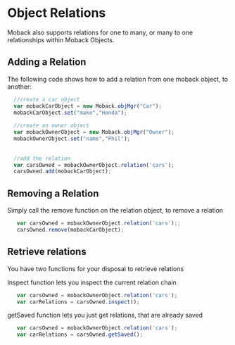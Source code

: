 Object Relations
=================

Moback also supports relations for one to many, or many to one relationships within Moback Objects.


Adding a Relation
-----------------
The following code shows how to add a relation from one moback object, to another:
```javascript
  //create a car object 
  var mobackCarObject = new Moback.objMgr("Car");
  mobackCarObject.set("make","Honda");
  
  //create an owner object 
  var mobackOwnerObject = new Moback.objMgr("Owner");
  mobackOwnerObject.set("name","Phil");
 
  
  //add the relation
  var carsOwned = mobackOwnerObject.relation('cars');
  carsOwned.add(mobackCarObject);                
```
             
Removing a Relation
-------------------
Simply call the remove function on the relation object, to remove a relation
```javascript
   var carsOwned = mobackOwnerObject.relation('cars');;
   carsOwned.remove(mobackCarObject);
```
             
Retrieve relations
-------------------
You have two functions for your disposal to retrieve relations

Inspect function lets you inspect the current relation chain    
```javascript
   var carsOwned = mobackOwnerObject.relation('cars');
   var carRelations = carsOwned.inspect();
```

getSaved function lets you just get relations, that are already saved    
```javascript
   var carsOwned = mobackOwnerObject.relation('cars');
   var carRelations = carsOwned.getSaved();
```
